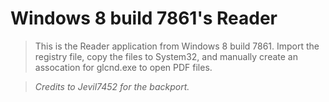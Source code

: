 # Windows 8 build 7861's Reader

> This is the Reader application from Windows 8 build 7861.
> Import the registry file, copy the files to System32, and manually create an assocation for glcnd.exe to open PDF files.

> *Credits to Jevil7452 for the backport.*